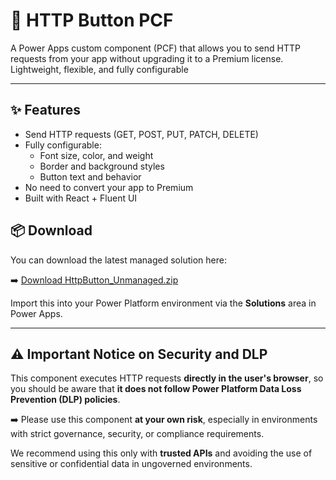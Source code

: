 # 🚀 HTTP Button PCF

A Power Apps custom component (PCF) that allows you to send HTTP requests from your app without upgrading it to a Premium license. Lightweight, flexible, and fully configurable

---

## ✨ Features

- Send HTTP requests (GET, POST, PUT, PATCH, DELETE)
- Fully configurable:
  - Font size, color, and weight
  - Border and background styles
  - Button text and behavior
- No need to convert your app to Premium
- Built with React + Fluent UI




## 📦 Download

You can download the latest managed solution here:

➡️ [Download HttpButton_Unmanaged.zip](https://github.com/TuongDoan/http-button-pcf/releases/download/v1.0.0/HttpButton-Unmanaged.zip)

Import this into your Power Platform environment via the **Solutions** area in Power Apps.

---

## ⚠️ Important Notice on Security and DLP

This component executes HTTP requests **directly in the user's browser**, so you should be aware that **it does not follow Power Platform Data Loss Prevention (DLP) policies**. 

➡️ Please use this component **at your own risk**, especially in environments with strict governance, security, or compliance requirements.

We recommend using this only with **trusted APIs** and avoiding the use of sensitive or confidential data in ungoverned environments.
